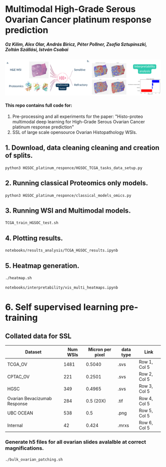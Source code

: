 # Multimodal High-Grade Serous Ovarian Cancer platinum response prediction

##### Oz Kilim, Alex Olar, András Biricz, Péter Pollner, Zsofia Sztupinszki, Zoltán Szállási, István Csabai

![](figures/fig_1_HGSOC.png)

#### This repo contains full code for:

1. Pre-processing and all experiments for the paper: "Histo-proteo multimodal deep learning for High-Grade Serous Ovarian Cancer platinum response prediction"
2. SSL of large scale opensource Ovarian Histopathology WSIs.

## 1. Download, data cleaning cleaning and creation of splits.

```python3 HGSOC_platinum_responce/HGSOC_TCGA_tasks_data_setup.py```

## 2. Running classical Proteomics only models.

```python3 HGSOC_platinum_responce/classical_models_omics.py```

## 3. Running WSI and Multimodal models.

```TCGA_train_HGSOC_test.sh```

## 4. Plotting results.

```notebooks/results_analysis/TCGA_HGSOC_results.ipynb```

## 5. Heatmap generation. 

```./heatmap.sh```

```notebooks/interpretability/vis_multi_heatmaps.ipynb```

# 6. Self supervised learning pre-training

## Collated data for SSL

| Dataset | Num WSIs | Micron per pixel | data type | Link |
|----------|----------|----------|----------|----------|
| TCGA_OV | 1481 | 0.5040 | .svs | Row 1, Col 5 |
| CPTAC_OV | 221 | 0.2501 | .svs | Row 2, Col 5 |
| HGSC | 349 | 0.4965 | .svs | Row 3, Col 5 |
| Ovarian Bevacizumab Response | 284 | 0.5 (20X) | .tif | Row 4, Col 5 |
| UBC OCEAN | 538 | 0.5 | .png | Row 5, Col 5 |
| Internal | 42 | 0.424 | .mrxs | Row 6, Col 5 |

### Generate h5 files for all ovarian slides avalalble at correct magnifications. 

```./bulk_ovarian_patching.sh```

